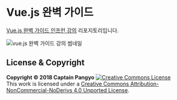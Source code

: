 # Vue.js 완벽 가이드

[Vue.js 완벽 가이드 인프런 강의](https://inf.run/YgP6) 리포지토리입니다.

![vue.js 완벽 가이드 강의 썸네일](https://joshua1988.github.io/images/posts/web/inflearn/lv3.png)

## License & Copyright

**Copyright © 2018 Captain Pangyo**
<a rel="license" href="http://creativecommons.org/licenses/by-nc-nd/4.0/"><img alt="Creative Commons License" style="border-width:0" src="https://i.creativecommons.org/l/by-nc-nd/4.0/88x31.png" /></a><br />This work is licensed under a <a rel="license" href="http://creativecommons.org/licenses/by-nc-nd/4.0/">Creative Commons Attribution-NonCommercial-NoDerivs 4.0 Unported License</a>.
